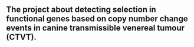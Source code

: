 ## The project about detecting selection in functional genes based on copy number change events in canine transmissible venereal tumour (CTVT).
